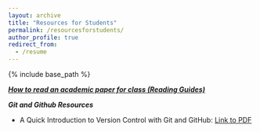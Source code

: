 ```yaml
---
layout: archive
title: "Resources for Students"
permalink: /resourcesforstudents/
author_profile: true
redirect_from:
  - /resume
---
```


{% include base_path %}


<a href="https://niemesgt.github.io/readingguides/"><i><b>How to read an academic paper for class (Reading Guides)</b> </i></a>
<br />


<i><b>Git and Github Resources</b> </i>
<br />

<ul>
<li>A Quick Introduction to Version Control with Git and GitHub: <a href="https://niemesgt.github.io/files/journal.pcbi.1004668.PDF">Link to PDF</a></li>
</ul>




  